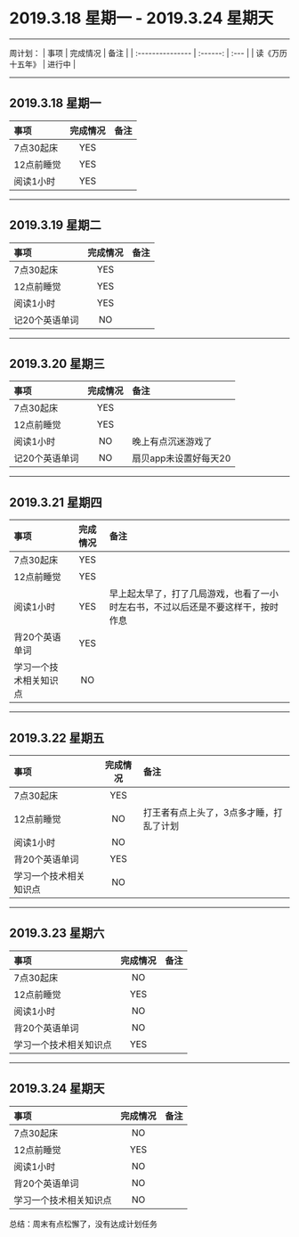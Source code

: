 # **2019.3.18 星期一 - 2019.3.24 星期天**

***

周计划：
| 事项             | 完成情况 | 备注 |
| :--------------- | :------: | :--- |
| 读《万历十五年》 |  进行中  |

***

## 2019.3.18 星期一

| 事项       | 完成情况 | 备注 |
| :--------- | :------: | :--- |
| 7点30起床  |   YES    |      |
| 12点前睡觉 |   YES    |
| 阅读1小时  |   YES    |

***

## 2019.3.19 星期二

| 事项           | 完成情况 | 备注 |
| :------------- | :------: | :--- |
| 7点30起床      |   YES    |      |
| 12点前睡觉     |   YES    |
| 阅读1小时      |   YES    |
| 记20个英语单词 |    NO    |


***
## 2019.3.20 星期三

| 事项           | 完成情况 | 备注                  |
| :------------- | :------: | :-------------------- |
| 7点30起床      |   YES    |                       |
| 12点前睡觉     |   YES    |
| 阅读1小时      |    NO    | 晚上有点沉迷游戏了    |
| 记20个英语单词 |    NO    | 扇贝app未设置好每天20 |


***
## 2019.3.21 星期四

| 事项                   | 完成情况 | 备注                                                                             |
| :--------------------- | :------: | :------------------------------------------------------------------------------- |
| 7点30起床              |   YES    |                                                                                  |
| 12点前睡觉             |   YES    |
| 阅读1小时              |   YES    | 早上起太早了，打了几局游戏，也看了一小时左右书，不过以后还是不要这样干，按时作息 |
| 背20个英语单词         |   YES    |
| 学习一个技术相关知识点 |    NO    |


***
## 2019.3.22 星期五

| 事项                   | 完成情况 | 备注                                    |
| :--------------------- | :------: | :-------------------------------------- |
| 7点30起床              |   YES    |                                         |
| 12点前睡觉             |    NO    | 打王者有点上头了，3点多才睡，打乱了计划 |
| 阅读1小时              |    NO    |                                         |
| 背20个英语单词         |   YES    |
| 学习一个技术相关知识点 |    NO    |


***
## 2019.3.23 星期六

| 事项                   | 完成情况 | 备注 |
| :--------------------- | :------: | :--- |
| 7点30起床              |    NO    |      |
| 12点前睡觉             |   YES    |
| 阅读1小时              |    NO    |      |
| 背20个英语单词         |    NO    |
| 学习一个技术相关知识点 |   YES    |


***
## 2019.3.24 星期天

| 事项                   | 完成情况 | 备注 |
| :--------------------- | :------: | :--- |
| 7点30起床              |    NO    |      |
| 12点前睡觉             |   YES    |
| 阅读1小时              |    NO    |      |
| 背20个英语单词         |    NO    |
| 学习一个技术相关知识点 |    NO    |

总结：周末有点松懈了，没有达成计划任务